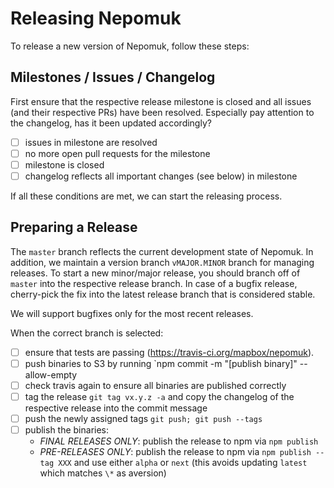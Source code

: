 # Releasing Nepomuk

To release a new version of Nepomuk, follow these steps:

## Milestones / Issues / Changelog

First ensure that the respective release milestone is closed and all issues (and their respective PRs) have been resolved.
Especially pay attention to the changelog, has it been updated accordingly?

 - [ ] issues in milestone are resolved
 - [ ] no more open pull requests for the milestone
 - [ ] milestone is closed
 - [ ] changelog reflects all important changes (see below) in milestone

If all these conditions are met, we can start the releasing process.

## Preparing a Release

The `master` branch reflects the current development state of Nepomuk. In addition, we maintain a version branch `vMAJOR.MINOR` branch for managing releases. To start a new minor/major release, you should branch off of `master` into the respective release branch.
In case of a bugfix release, cherry-pick the fix into the latest release branch that is considered stable.

We will support bugfixes only for the most recent releases.

When the correct branch is selected:

- [ ] ensure that tests are passing (https://travis-ci.org/mapbox/nepomuk).
- [ ] push binaries to S3 by running `npm commit -m "[publish binary]" --allow-empty
- [ ] check travis again to ensure all binaries are published correctly
- [ ] tag the release `git tag vx.y.z -a` and copy the changelog of the respective release into the commit message
- [ ] push the newly assigned tags `git push; git push --tags`
- [ ] publish the binaries:
    - *FINAL RELEASES ONLY*: publish the release to npm via `npm publish`
    - *PRE-RELEASES ONLY*: publish the release to npm via `npm publish --tag XXX` and use either `alpha` or `next` (this avoids updating `latest` which matches `\*` as aversion)
